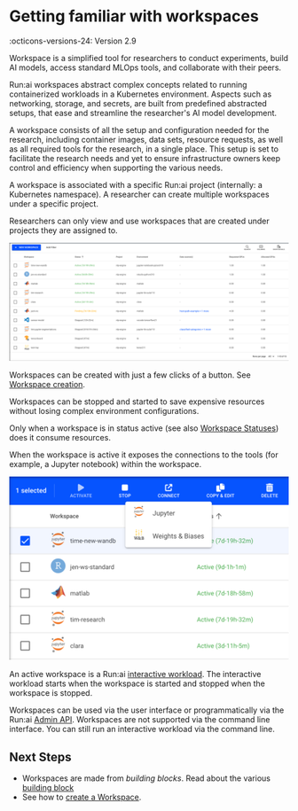 

# Getting familiar with workspaces 

:octicons-versions-24: Version 2.9

Workspace is a simplified tool for researchers to conduct experiments, build AI models, access standard MLOps tools, and collaborate with their peers.

Run:ai workspaces abstract complex concepts related to running containerized workloads in a Kubernetes environment. Aspects such as networking, storage, and secrets, are built from predefined abstracted setups, that ease and streamline the researcher's AI model development.

<!-- A workspace is a work environment with a specific setup. This setup is set to facilitate the research needs and yet to ensure infrastructure owners keep control and efficiency when supporting the various needs. -->

A workspace consists of all the setup and configuration needed for the research, including container images, data sets, resource requests, as well as all required tools for the research, in a single place. 
This setup is set to facilitate the research needs and yet to ensure infrastructure owners keep control and efficiency when supporting the various needs.

A workspace is associated with a specific Run:ai project (internally: a Kubernetes namespace). A researcher can create multiple workspaces under a specific project.

Researchers can only view and use workspaces that are created under projects they are assigned to.

![](img/1-Workspaces-grid.png)

Workspaces can be created with just a few clicks of a button. See [Workspace creation](create/workspace.md).  

Workspaces can be stopped and started to save expensive resources without losing complex environment configurations.

Only when a workspace is in status active (see also [Workspace Statuses](./statuses.md)) does it consume resources. 

When the workspace is active it exposes the connections to the tools (for example, a Jupyter notebook) within the workspace. 



![](img/2-connecting-to-tools.png)


An active workspace is a Run:ai [interactive workload](../../../admin/workloads/workload-overview-admin.md). The interactive workload starts when the workspace is started and stopped when the workspace is stopped. 


Workspaces can be used via the user interface or programmatically via the Run:ai [Admin API](../../../developer/admin-rest-api/overview.md). Workspaces are not supported via the command line interface. You can still run an interactive workload via the command line. 

## Next Steps

* Workspaces are made from _building blocks_. Read about the various [building block](blocks/building-blocks.md)
* See how to [create a Workspace](create/workspace.md).  
